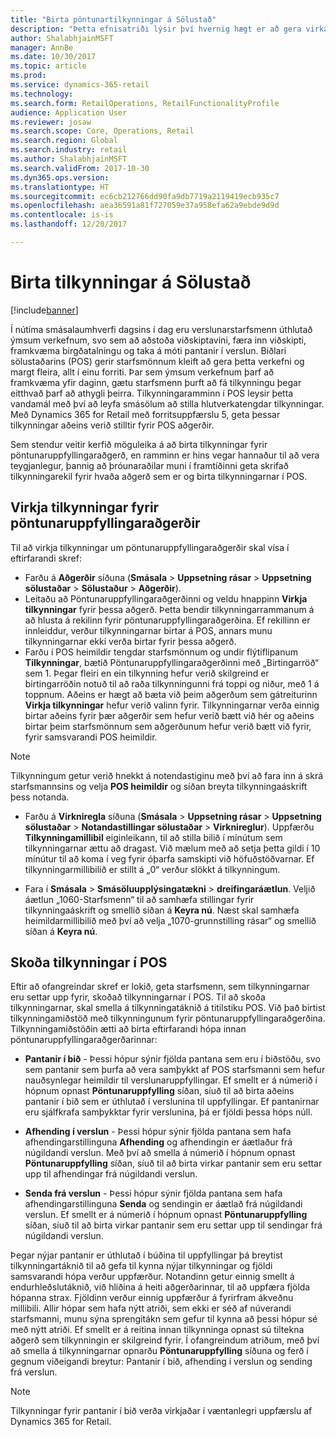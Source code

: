 ```yaml
---
title: "Birta pöntunartilkynningar á Sölustað"
description: "Þetta efnisatriði lýsir því hvernig hægt er að gera virkar tilkynningar á Sölustað og tilkynningarammanum, sem hægt er að víkka út til annarra aðgerða."
author: ShalabhjainMSFT
manager: AnnBe
ms.date: 10/30/2017
ms.topic: article
ms.prod: 
ms.service: dynamics-365-retail
ms.technology: 
ms.search.form: RetailOperations, RetailFunctionalityProfile
audience: Application User
ms.reviewer: josaw
ms.search.scope: Core, Operations, Retail
ms.search.region: Global
ms.search.industry: retail
ms.author: ShalabhjainMSFT
ms.search.validFrom: 2017-10-30
ms.dyn365.ops.version: 
ms.translationtype: HT
ms.sourcegitcommit: ec6cb212766dd90fa9db7719a2119419ecb935c7
ms.openlocfilehash: aea36591a81f727059e37a958efa62a9ebde9d9d
ms.contentlocale: is-is
ms.lasthandoff: 12/20/2017

---
```


# <a name="display-notifications-in-point-of-sale"></a>Birta tilkynningar á Sölustað

[!include[banner](includes/banner.md)]

Í nútíma smásalaumhverfi dagsins í dag eru verslunarstarfsmenn úthlutað ýmsum verkefnum, svo sem að aðstoða viðskiptavini, færa inn viðskipti, framkvæma birgðatalningu og taka á móti pantanir í verslun. Biðlari sölustaðarins (POS) gerir starfsmönnum kleift að gera þetta verkefni og margt fleira, allt í einu forriti. Þar sem ýmsum verkefnum þarf að framkvæma yfir daginn, gætu starfsmenn þurft að fá tilkynningu þegar eitthvað þarf að athygli þeirra. Tilkynningaramminn í POS leysir þetta vandamál með því að leyfa smásölum að stilla hlutverkatengdar tilkynningar. Með Dynamics 365 for Retail með forritsuppfærslu 5, geta þessar tilkynningar aðeins verið stilltir fyrir POS aðgerðir.

Sem stendur veitir kerfið möguleika á að birta tilkynningar fyrir pöntunaruppfyllingaraðgerð, en ramminn er hins vegar hannaður til að vera teygjanlegur, þannig að þróunaraðilar muni í framtíðinni geta skrifað tilkynningarekil fyrir hvaða aðgerð sem er og birta tilkynningarnar í POS.  

## <a name="enable-notifications-for-order-fulfillment-operations"></a>Virkja tilkynningar fyrir pöntunaruppfyllingaraðgerðir

Til að virkja tilkynningar um pöntunaruppfyllingaraðgerðir skal vísa í eftirfarandi skref:

 - Farðu á **Aðgerðir** síðuna (**Smásala** > **Uppsetning rásar** > **Uppsetning sölustaðar** > **Sölustaður** > **Aðgerðir**).
 - Leitaðu að Pöntunaruppfyllingaraðgerðinni og veldu hnappinn **Virkja tilkynningar** fyrir þessa aðgerð. Þetta bendir tilkynningarrammanum á að hlusta á rekilinn fyrir pöntunaruppfyllingaraðgerðina. Ef rekillinn er innleiddur, verður tilkynningarnar birtar á POS, annars munu tilkynningarnar ekki verða birtar fyrir þessa aðgerð.
- Farðu í POS heimildir tengdar starfsmönnum og undir flýtiflipanum **Tilkynningar**, bætið Pöntunaruppfyllingaraðgerðinni með „Birtingarröð“ sem 1. Þegar fleiri en ein tilkynning hefur verið skilgreind er birtingarröðin notuð til að raða tilkynningunni frá toppi og niður, með 1 á toppnum. Aðeins er hægt að bæta við þeim aðgerðum sem gátreiturinn **Virkja tilkynningar** hefur verið valinn fyrir. Tilkynningarnar verða einnig birtar aðeins fyrir þær aðgerðir sem hefur verið bætt við hér og aðeins birtar þeim starfsmönnum sem aðgerðunum hefur verið bætt við fyrir, fyrir samsvarandi POS heimildir. 

> [!NOTE]
> Tilkynningum getur verið hnekkt á notendastiginu með því að fara inn á skrá starfsmannsins og velja **POS heimildir** og síðan breyta tilkynningaáskrift þess notanda.

 - Farðu á **Virkniregla** síðuna (**Smásala** > **Uppsetning rásar** > **Uppsetning sölustaðar** > **Notandastillingar sölustaðar** > **Virknireglur**). Uppfærðu **Tilkynningamillibil** eiginleikann, til að stilla bilið í mínútum sem tilkynningarnar ættu að dragast. Við mælum með að setja þetta gildi í 10 mínútur til að koma í veg fyrir óþarfa samskipti við höfuðstöðvarnar. Ef tilkynningarmillibilið er stillt á „0“ verður slökkt á tilkynningum.  

 - Fara í **Smásala** > **Smásöluupplýsingatækni** > **dreifingaráætlun**. Veljið áætlun „1060-Starfsmenn“ til að samhæfa stillingar fyrir tilkynningaáskrift og smellið síðan á **Keyra nú**. Næst skal samhæfa heimildarmillibilið með því að velja „1070-grunnstilling rásar“ og smellið síðan á **Keyra nú**. 

## <a name="view-notifications-in-pos"></a>Skoða tilkynningar í POS

Eftir að ofangreindar skref er lokið, geta starfsmenn, sem tilkynningarnar eru settar upp fyrir, skoðað tilkynningarnar í POS. Til að skoða tilkynningarnar, skal smella á tilkynningatáknið á titilstiku POS. Við það birtist tilkynningamiðstöð með tilkynningunum fyrir pöntunaruppfyllingaraðgerðina. Tilkynningamiðstöðin ætti að birta eftirfarandi hópa innan pöntunaruppfyllingaraðgerðarinnar: 

- **Pantanir í bið** - Þessi hópur sýnir fjölda pantana sem eru í biðstöðu, svo sem pantanir sem þurfa að vera samþykkt af POS starfsmanni sem hefur nauðsynlegar heimildir til verslunaruppfyllingar. Ef smellt er á númerið í hópnum opnast **Pöntunaruppfylling** síðan, síuð til að birta aðeins pantanir í bið sem er úthlutað í verslunina til uppfyllingar. Ef pantanirnar eru sjálfkrafa samþykktar fyrir verslunina, þá er fjöldi þessa hóps núll.

- **Afhending í verslun** - Þessi hópur sýnir fjölda pantana sem hafa afhendingarstillinguna **Afhending** og afhendingin er áætlaður frá núgildandi verslun. Með því að smella á númerið í hópnum opnast **Pöntunaruppfylling** síðan, síuð til að birta virkar pantanir sem eru settar upp til afhendingar frá núgildandi verslun.

- **Senda frá verslun** - Þessi hópur sýnir fjölda pantana sem hafa afhendingarstillinguna **Senda** og sendingin er áætlað frá núgildandi verslun. Ef smellt er á númerið í hópnum opnast **Pöntunaruppfylling** síðan, síuð til að birta virkar pantanir sem eru settar upp til sendingar frá núgildandi verslun.

Þegar nýjar pantanir er úthlutað í búðina til uppfyllingar þá breytist tilkynningartáknið til að gefa til kynna nýjar tilkynningar og fjöldi samsvarandi hópa verður uppfærður. Notandinn getur einnig smellt á endurhleðslutáknið, við hliðina á heiti aðgerðarinnar, til að uppfæra fjölda hópanna strax. Fjöldinn verður einnig uppfærður á fyrirfram ákveðnu millibili. Allir hópar sem hafa nýtt atriði, sem ekki er séð af núverandi starfsmanni, munu sýna sprengitákn sem gefur til kynna að þessi hópur sé með nýtt atriði. Ef smellt er á reitina innan tilkynninga opnast sú tiltekna aðgerð sem tilkynningin er skilgreind fyrir. Í ofangreindum atriðum, með því að smella á tilkynningarnar opnarðu **Pöntunaruppfylling** síðuna og ferð í gegnum viðeigandi breytur: Pantanir í bið, afhending í verslun og sending frá verslun. 

> [!NOTE]
> Tilkynningar fyrir pantanir í bið verða virkjaðar í væntanlegri uppfærslu af Dynamics 365 for Retail. 


